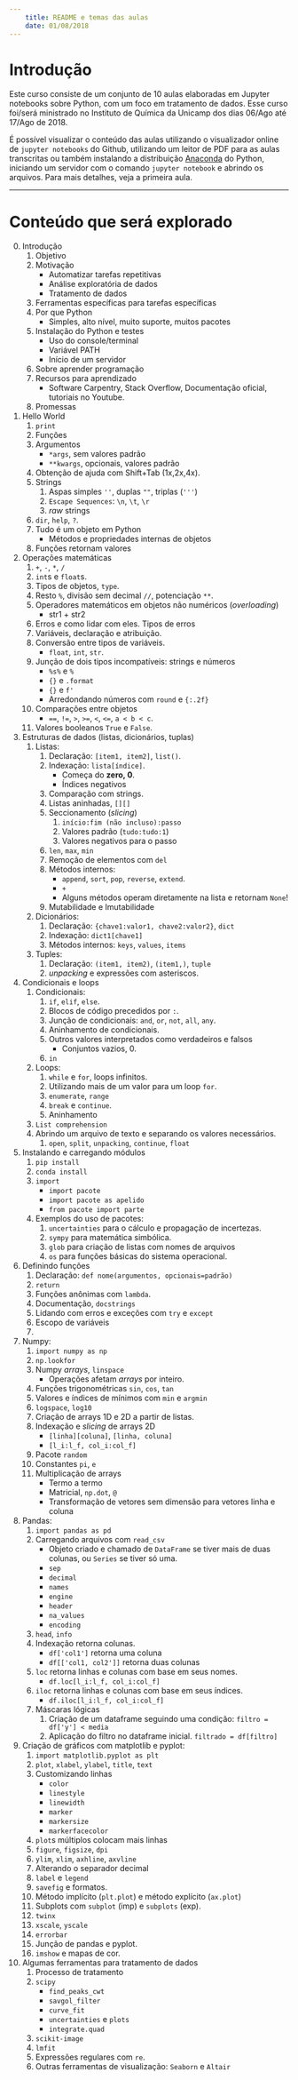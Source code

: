 ```yaml
---
	title: README e temas das aulas
	date: 01/08/2018
---
```


# Introdução

Este curso consiste de um conjunto de 10 aulas elaboradas em Jupyter notebooks sobre Python, com um foco em tratamento de dados. Esse curso foi/será ministrado no Instituto de Química da Unicamp dos dias 06/Ago até 17/Ago de 2018.

É possível visualizar o conteúdo das aulas utilizando o visualizador online de `jupyter notebooks` do Github, utilizando um leitor de PDF para as aulas transcritas ou também instalando a distribuição [Anaconda](https://www.anaconda.com/download/) do Python, iniciando um servidor com o comando `jupyter notebook` e abrindo os arquivos. Para mais detalhes, veja a primeira aula.

-----

# Conteúdo que será explorado

0. Introdução
	1. Objetivo
	2. Motivação
		* Automatizar tarefas repetitivas
		* Análise exploratória de dados
		* Tratamento de dados
	3. Ferramentas específicas para tarefas específicas
	4. Por que Python
		* Simples, alto nível, muito suporte, muitos pacotes
	5. Instalação do Python e testes
		* Uso do console/terminal
		* Variável PATH
		* Início de um servidor
	6. Sobre aprender programação
	7. Recursos para aprendizado
		* Software Carpentry, Stack Overflow, Documentação oficial, tutoriais no Youtube.
	8. Promessas
1. Hello World
	1. `print`
	2. Funções
	3. Argumentos
		* `*args`, sem valores padrão
		* `**kwargs`, opcionais, valores padrão
	4. Obtenção de ajuda com Shift+Tab (1x,2x,4x).
	5. Strings
		1. Aspas simples `''`, duplas `""`, triplas (`'''`)
		2. `Escape Sequences`: `\n`, `\t`, `\r`
		3. *raw* strings
	6. `dir`, `help`, `?`.
	7. Tudo é um objeto em Python
		* Métodos e propriedades internas de objetos
	9. Funções retornam valores
2. Operações matemáticas
	1. `+`, `-`, `*`, `/`
	2. `int`s e `float`s.
	3. Tipos de objetos, `type`.
	4. Resto `%`, divisão sem decimal `//`, potenciação `**`.
	5. Operadores matemáticos em objetos não numéricos (*overloading*)
		* str1 + str2
	6. Erros e como lidar com eles. Tipos de erros
	7. Variáveis, declaração e atribuição.
	8. Conversão entre tipos de variáveis.
		* `float`, `int`, `str`.
	9. Junção de dois tipos incompatíveis: strings e números
		* `%s%` e `%`
		* `{}` e `.format`
		* `{}` e `f'`
		* Arredondando números com `round` e `{:.2f}`
	10. Comparações entre objetos
		* `==`, `!=`, `>`, `>=`, `<`, `<=`, `a < b < c`.
	11. Valores booleanos `True` e `False`.
3. Estruturas de dados (listas, dicionários, tuplas)
	1. Listas:
		1. Declaração: `[item1, item2]`, `list()`.
		2. Indexação: `lista[índice]`.
			* Começa do **zero, 0**.
			* Índices negativos
		3. Comparação com strings.
		4. Listas aninhadas, `[][]`
		5. Seccionamento (*slicing*)
			1. `início:fim (não incluso):passo`
			2. Valores padrão (`tudo:tudo:1`)
			3. Valores negativos para o passo
        6. `len`, `max`, `min`
        7. Remoção de elementos com `del`
        8. Métodos internos:
            * `append`, `sort`, `pop`, `reverse`, `extend`.
            * `+`
            * Alguns métodos operam diretamente na lista e retornam `None`!
        9. Mutabilidade e Imutabilidade
    2. Dicionários:
        1. Declaração: `{chave1:valor1, chave2:valor2}`, `dict`
        2. Indexação: `dict1[chave1]`
        3. Métodos internos: `keys`, `values`, `items`
    3. Tuples:
        1. Declaração: `(item1, item2)`, `(item1,)`, `tuple`
        2. *unpacking* e expressões com asteriscos.
4. Condicionais e loops
    1. Condicionais: 
        1. `if`, `elif`, `else`.
        2. Blocos de código precedidos por `:`.
        3. Junção de condicionais: `and`, `or`, `not`, `all`, `any`.
        4. Aninhamento de condicionais.
        5. Outros valores interpretados como verdadeiros e falsos
            - Conjuntos vazios, 0.
        6. `in`
    2. Loops:
        1. `while` e `for`, loops infinitos.
        2. Utilizando mais de um valor para um loop `for`.
        3. `enumerate`, `range`
        4. `break` e `continue`.
        5. Aninhamento
    3. `List comprehension`
    4. Abrindo um arquivo de texto e separando os valores necessários.
        1. `open`, `split`, `unpacking`, `continue`, `float`
5. Instalando e carregando módulos
    1. `pip install`
    2. `conda install`
    3. `import`
        * `import pacote`
        * `import pacote as apelido`
        * `from pacote import parte`
    4. Exemplos do uso de pacotes:
        1. `uncertainties` para o cálculo e propagação de incertezas.
        2. `sympy` para matemática simbólica.
        3. `glob` para criação de listas com nomes de arquivos
        4. `os` para funções básicas do sistema operacional.
6. Definindo funções
    1. Declaração: `def nome(argumentos, opcionais=padrão)`
    2. `return`
    3. Funções anônimas com `lambda`.
    4. Documentação, `docstrings`
    5. Lidando com erros e exceções com `try` e `except`
    6. Escopo de variáveis
    7. 
7. Numpy:
    1. `import numpy as np`
    2. `np.lookfor`
    3. Numpy *arrays*, `linspace`
        * Operações afetam *arrays* por inteiro.
    4. Funções trigonométricas `sin`, `cos`, `tan`
    5. Valores e índices de mínimos com `min` e `argmin`
    6. `logspace`, `log10`
    7. Criação de arrays 1D e 2D a partir de listas.
    8. Indexação e *slicing* de arrays 2D
        * `[linha][coluna]`, `[linha, coluna]`
        * `[l_i:l_f, col_i:col_f]`
    9. Pacote `random`
    10. Constantes `pi`, `e`
    11. Multiplicação de arrays
        * Termo a termo
        * Matricial, `np.dot`, `@`
        * Transformação de vetores sem dimensão para vetores linha e coluna
8. Pandas:
    1. `import pandas as pd`
    2. Carregando arquivos com `read_csv`
        * Objeto criado e chamado de `DataFrame` se tiver mais de duas colunas, ou `Series` se tiver só uma.
        * `sep`
        * `decimal`
        * `names`
        * `engine`
        * `header`
        * `na_values`
        * `encoding`
    3. `head`, `info`
    4. Indexação retorna colunas.
        * `df['col1']` retorna uma coluna
        * `df[['col1, col2']]` retorna duas colunas
    5. `loc` retorna linhas e colunas com base em seus nomes.
        * `df.loc[l_i:l_f, col_i:col_f]`
    6. `iloc` retorna linhas e colunas com base em seus índices.
        * `df.iloc[l_i:l_f, col_i:col_f]`
    7. Máscaras lógicas
        1. Criação de um dataframe seguindo uma condição: `filtro = df['y'] < media`
        2. Aplicação do filtro no dataframe inicial. `filtrado = df[filtro]`
9. Criação de gráficos com matplotlib e pyplot:
    1. `import matplotlib.pyplot as plt`
    2. `plot`, `xlabel`, `ylabel`, `title`, `text`
    3. Customizando linhas
        * `color`
        * `linestyle`
        * `linewidth`
        * `marker`
        * `markersize`
        * `markerfacecolor`
    4. `plot`s múltiplos colocam mais linhas
    5. `figure`, `figsize`, `dpi`
    6. `ylim`, `xlim`, `axhline`, `axvline`
    7. Alterando o separador decimal
    8. `label` e `legend`
    9. `savefig` e formatos.
    10. Método implícito (`plt.plot`) e método explícito (`ax.plot`)
    11. Subplots com `subplot` (imp) e `subplots` (exp).
    12. `twinx`
    13. `xscale`, `yscale`
    14. `errorbar`
    15. Junção de pandas e pyplot.
    16. `imshow` e mapas de cor.
10. Algumas ferramentas para tratamento de dados
    1. Processo de tratamento
    2. `scipy`
        * `find_peaks_cwt`
        * `savgol_filter`
        * `curve_fit`
        * `uncertainties` e `plots`
        * `integrate.quad`
    2. `scikit-image`
    3. `lmfit`
    4. Expressões regulares com `re`.
    5. Outras ferramentas de visualização: `Seaborn` e `Altair`